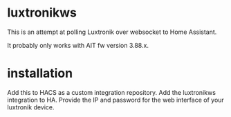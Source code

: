 # luxtronikws

This is an attempt at polling Luxtronik over websocket to Home Assistant.

It probably only works with AIT fw version 3.88.x.

# installation

Add this to HACS as a custom integration repository. Add the luxtronikws integration to HA. Provide the IP and password for the web interface of your luxtronik device.
